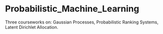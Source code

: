# Probabilistic_Machine_Learning
Three courseworks on: Gaussian Processes, Probabilistic Ranking Systems, Latent Dirichlet Allocation.
